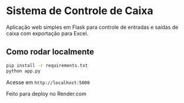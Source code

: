 # Sistema de Controle de Caixa

Aplicação web simples em Flask para controle de entradas e saídas de caixa com exportação para Excel.

## Como rodar localmente
```bash
pip install -r requirements.txt
python app.py
```

Acesse em `http://localhost:5000`

Feito para deploy no Render.com